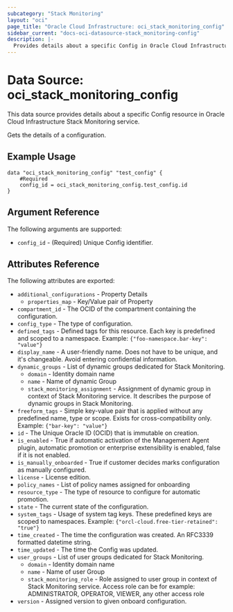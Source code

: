 ```yaml
---
subcategory: "Stack Monitoring"
layout: "oci"
page_title: "Oracle Cloud Infrastructure: oci_stack_monitoring_config"
sidebar_current: "docs-oci-datasource-stack_monitoring-config"
description: |-
  Provides details about a specific Config in Oracle Cloud Infrastructure Stack Monitoring service
---
```


# Data Source: oci_stack_monitoring_config
This data source provides details about a specific Config resource in Oracle Cloud Infrastructure Stack Monitoring service.

Gets the details of a configuration.

## Example Usage

```hcl
data "oci_stack_monitoring_config" "test_config" {
	#Required
	config_id = oci_stack_monitoring_config.test_config.id
}
```

## Argument Reference

The following arguments are supported:

* `config_id` - (Required) Unique Config identifier.


## Attributes Reference

The following attributes are exported:

* `additional_configurations` - Property Details
	* `properties_map` - Key/Value pair of Property
* `compartment_id` - The OCID of the compartment containing the configuration.
* `config_type` - The type of configuration.
* `defined_tags` - Defined tags for this resource. Each key is predefined and scoped to a namespace. Example: `{"foo-namespace.bar-key": "value"}` 
* `display_name` - A user-friendly name. Does not have to be unique, and it's changeable. Avoid entering confidential information.
* `dynamic_groups` - List of dynamic groups dedicated for Stack Monitoring.
	* `domain` - Identity domain name 
	* `name` - Name of dynamic Group 
	* `stack_monitoring_assignment` - Assignment of dynamic group in context of Stack Monitoring service. It describes the purpose of dynamic groups in Stack Monitoring. 
* `freeform_tags` - Simple key-value pair that is applied without any predefined name, type or scope. Exists for cross-compatibility only. Example: `{"bar-key": "value"}` 
* `id` - The Unique Oracle ID (OCID) that is immutable on creation.
* `is_enabled` - True if automatic activation of the Management Agent plugin, automatic promotion or enterprise extensibility is enabled, false if it is not enabled.
* `is_manually_onboarded` - True if customer decides marks configuration as manually configured.
* `license` - License edition.
* `policy_names` - List of policy names assigned for onboarding
* `resource_type` - The type of resource to configure for automatic promotion.
* `state` - The current state of the configuration.
* `system_tags` - Usage of system tag keys. These predefined keys are scoped to namespaces. Example: `{"orcl-cloud.free-tier-retained": "true"}` 
* `time_created` - The time the configuration was created. An RFC3339 formatted datetime string.
* `time_updated` - The time the Config was updated.
* `user_groups` - List of user groups dedicated for Stack Monitoring.
	* `domain` - Identity domain name 
	* `name` - Name of user Group 
	* `stack_monitoring_role` - Role assigned to user group in context of Stack Monitoring service. Access role can be for example: ADMINISTRATOR, OPERATOR, VIEWER, any other access role 
* `version` - Assigned version to given onboard configuration.

